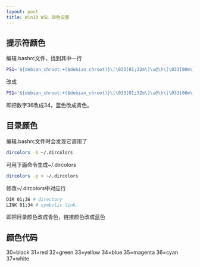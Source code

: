 ```yaml
---
layout: post
title: Win10 WSL 颜色设置
---
```


## 提示符颜色

编辑.bashrc文件，找到其中一行
```bash
PS1='${debian_chroot:+($debian_chroot)}\[\033[01;32m\]\u@\h\[\033[00m\]:\[\033[01;34m\]\w\[\033[00m\]\$ '
```
改成
```bash
PS1='${debian_chroot:+($debian_chroot)}\[\033[01;32m\]\u@\h\[\033[00m\]:\[\033[01;36m\]\w\[\033[00m\]\$ '
```
即把数字36改成34，蓝色改成青色。

## 目录颜色

编辑.bashrc文件时会发现它调用了
```bash
dircolors -b ~/.dircolors
```

可用下面命令生成~/.dircolors
```bash
dircolors -p > ~/.dircolors
```

修改~/.dircolors中对应行
```bash
DIR 01;36 # directory
LINK 01;34 # symbolic link.
```
即把目录颜色改成青色，链接颜色改成蓝色

## 颜色代码

30=black 31=red 32=green 33=yellow 34=blue 35=magenta 36=cyan 37=white

